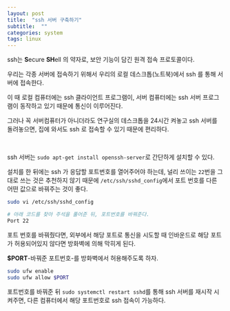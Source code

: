 ```yaml
---
layout: post
title:  "ssh 서버 구축하기"
subtitle:  ""
categories: system
tags: linux
---
```


ssh는 **S**ecure **SH**ell 의 약자로, 보안 기능이 담긴 원격 접속 프로토콜이다.

우리는 각종 서버에 접속하기 위해서 우리의 로컬 데스크톱(노트북)에서 ssh 를 통해 서버에 접속한다.

이 때 로컬 컴퓨터에는 ssh 클라이언트 프로그램이, 서버 컴퓨터에는 ssh 서버 프로그램이 동작하고 있기 때문에 통신이 이루어진다.

그러나 꼭 서버컴퓨터가 아니더라도 연구실의 데스크톱을 24시간 켜놓고 ssh 서버를 돌려놓으면, 집에 와서도 ssh 로 접속할 수 있기 때문에 편리하다.

<br>

ssh 서버는 ```sudo apt-get install openssh-server```로 간단하게 설치할 수 있다.

설치를 한 뒤에는 ssh 가 응답할 포트번호를 열어주어야 하는데, 널리 쓰이는 ```22```번을 그대로 쓰는 것은 추천하지 않기 때문에 ```/etc/ssh/sshd_config```에서 포트 번호를 다른 어떤 값으로 바꿔주는 것이 좋다.

```bash
sudo vi /etc/ssh/sshd_config

# 아래 코드를 찾아 주석을 풀어준 뒤, 포트번호를 바꿔준다.
Port 22
```

포트 번호를 바꿔줬다면, 외부에서 해당 포트로 통신을 시도할 때 인바운드로 해당 포트가 허용되어있지 않다면 방화벽에 의해 막히게 된다.

**$PORT**-바꿔준 포트번호-를 방화벽에서 허용해주도록 하자.
```bash
sudo ufw enable
sudo ufw allow $PORT
```

포트번호를 바꿔준 뒤 ```sudo systemctl restart sshd```를 통해 ssh 서버를 재시작 시켜주면, 다른 컴퓨터에서 해당 포트번호로 ssh 접속이 가능하다.